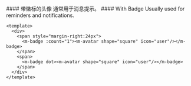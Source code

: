 <cn>
#### 带徽标的头像
通常用于消息提示。
</cn>

<us>
#### With Badge
Usually used for reminders and notifications.
</us>

```vue
<template>
  <div>
    <span style="margin-right:24px">
      <m-badge :count="1"><m-avatar shape="square" icon="user"/></m-badge>
    </span>
    <span>
      <m-badge dot><m-avatar shape="square" icon="user"/></m-badge>
    </span>
  </div>
</template>
```
